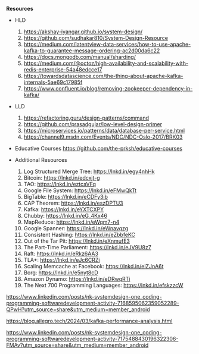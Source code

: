 **Resources**
* HLD
    1. https://akshay-iyangar.github.io/system-design/
    2. https://github.com/sudhakar810/System-Design-Resource
    3. https://medium.com/latentview-data-services/how-to-use-apache-kafka-to-guarantee-message-ordering-ac2d00da6c22
    4. https://docs.mongodb.com/manual/sharding/
    5. https://medium.com/@octoz/high-availability-and-scalability-with-redis-enterprise-54a48edcce17
    6. https://towardsdatascience.com/the-thing-about-apache-kafka-internals-5ae69c17985f
    7. https://www.confluent.io/blog/removing-zookeeper-dependency-in-kafka/
    
* LLD
    1. https://refactoring.guru/design-patterns/command
    2. https://github.com/prasadgujar/low-level-design-primer
    3. https://microservices.io/patterns/data/database-per-service.html
    4. https://channel9.msdn.com/Events/NDC/NDC-Oslo-2017/BRK03
 
* Educative Courses
      https://github.com/the-prksh/educative-courses

* Additional Resources
  1. Log Structured Merge Tree: https://lnkd.in/egy4nhHk
  2. Bitcoin: https://lnkd.in/edcxjt-g
  3. TAO: https://lnkd.in/eztcaVFq
  4. Google File System: https://lnkd.in/eFMwQkTt
  5. BigTable: https://lnkd.in/eCDFy3ib
  6. CAP Theorem: https://lnkd.in/eszDPTU3
  7. Kafka: https://lnkd.in/eYXTCXPY
  8. Chubby: https://lnkd.in/eG_4Kx46
  9. MapReduce: https://lnkd.in/eWqm7-n4
  10. Google Spanner: https://lnkd.in/eWnavqzg
  11. Consistent Hashing: https://lnkd.in/eZbbfeKC
  12. Out of the Tar Pit: https://lnkd.in/eXnmufE3
  13. The Part-Time Parliament: https://lnkd.in/eJV9U8z7
  14. Raft: https://lnkd.in/eRkz6AA3
  15. TLA+: https://lnkd.in/eJc6CRZi
  16. Scaling Memcache at Facebook: https://lnkd.in/eiZJnA6t
  17. Borg: https://lnkd.in/e5nyt8cD
  18. Amazon Dynamo: https://lnkd.in/eDRwqRTi
  19. The Next 700 Programming Languages: https://lnkd.in/efskzzcW

https://www.linkedin.com/posts/nk-systemdesign-one_coding-programming-softwaredevelopment-activity-7168595062359052289-QPwH?utm_source=share&utm_medium=member_android

https://blog.allegro.tech/2024/03/kafka-performance-analysis.html

https://www.linkedin.com/posts/nk-systemdesign-one_coding-programming-softwaredevelopment-activity-7175488430196322306-FMAv?utm_source=share&utm_medium=member_android
